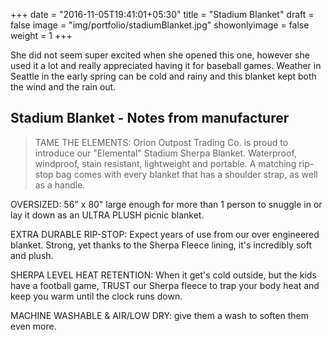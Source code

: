 +++
date = "2016-11-05T19:41:01+05:30"
title = "Stadium Blanket"
draft = false
image = "img/portfolio/stadiumBlanket.jpg"
showonlyimage = false
weight = 1
+++

She did not seem super excited when she opened this one, however she used it a lot and really appreciated having it for baseball games. Weather in Seattle in the early spring can be cold and rainy and this blanket kept both the wind and the rain out.
<!--more-->


## Stadium Blanket - Notes from manufacturer

> TAME THE ELEMENTS: Orion Outpost Trading Co. is proud to introduce our "Elemental" Stadium Sherpa Blanket. Waterproof, windproof, stain resistant, lightweight and portable. A matching rip-stop bag comes with every blanket that has a shoulder strap, as well as a handle.

OVERSIZED: 56" x 80" large enough for more than 1 person to snuggle in or lay it down as an ULTRA PLUSH picnic blanket.

EXTRA DURABLE RIP-STOP: Expect years of use from our over engineered blanket. Strong, yet thanks to the Sherpa Fleece lining, it's incredibly soft and plush.

SHERPA LEVEL HEAT RETENTION: When it get's cold outside, but the kids have a football game, TRUST our Sherpa fleece to trap your body heat and keep you warm until the clock runs down.

MACHINE WASHABLE & AIR/LOW DRY: give them a wash to soften them even more.

